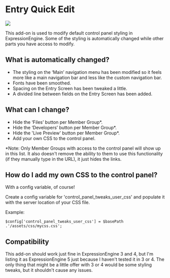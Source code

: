 # Entry Quick Edit

![](https://img.shields.io/badge/ExpressionEngine-5-3784B0.svg)

This add-on is used to modify default control panel styling in ExpressionEngine. Some of the styling is automatically changed while other parts you have access to modify.

## What is automatically changed?
- The styling on the ‘Main’ navigation menu has been modified so it feels more like a main navigation bar and less like the custom navigation bar.
- Fonts have been smoothed.
- Spacing on the Entry Screen has been tweaked a little.
- A divided line between fields on the Entry Screen has been added.

## What can I change?
- Hide the ‘Files’ button per Member Group*.
- Hide the ‘Developers’ button per Member Group*.
- Hide the 'Live Preview' button per Member Group*.
- Add your own CSS to the control panel.

*Note: Only Member Groups with access to the control panel will show up in this list. It also doesn't remove the ability to them to use this functionality (if they manually type in the URL), it just hides the links.

## How do I add my own CSS to the control panel?
With a config variable, of course!

Create a config variable for 'control_panel_tweaks_user_css' and populate it with the server location of your CSS file.

Example:
```
$config['control_panel_tweaks_user_css'] = $basePath .'/assets/css/mycss.css';
```

## Compatibility
This add-on should work just fine in ExpressionEngine 3 and 4, but I'm  listing it as ExpressionEngine 5 just because I haven't tested it in 3 or 4. The only thing that might be a little offer with 3 or 4 would be some styling tweaks, but it shouldn't cause any issues.

